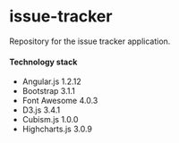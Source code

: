 issue-tracker
=============

Repository for the issue tracker application.

#### Technology stack

* Angular.js 1.2.12
* Bootstrap 3.1.1
* Font Awesome 4.0.3
* D3.js 3.4.1
* Cubism.js 1.0.0
* Highcharts.js 3.0.9
